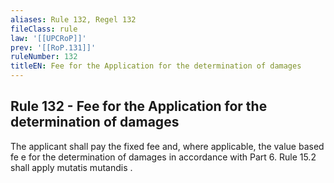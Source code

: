 ```yaml
---
aliases: Rule 132, Regel 132
fileClass: rule
law: '[[UPCRoP]]'
prev: '[[RoP.131]]'
ruleNumber: 132
titleEN: Fee for the Application for the determination of damages
---
```


## Rule 132 - Fee for the Application for the determination of damages

The applicant shall pay the fixed fee and, where applicable,  the value based fe e for the determination of damages in accordance with Part  6. Rule 15.2 shall apply mutatis mutandis .